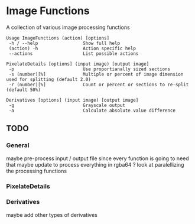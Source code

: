 # Image Functions #
A collection of various image processing functions

```
Usage ImageFunctions (action) [options]
 -h / --help                 Show full help
 (action) -h                 Action specific help
 --actions                   List possible actions

PixelateDetails [options] (input image) [output image]
 -p                          Use proportianally sized sections
 -s (number)[%]              Multiple or percent of image dimension used for splitting (default 2.0)
 -r (number)[%]              Count or percent or sections to re-split (default 50%)

Derivatives [options] (input image) [output image]
 -g                          Grayscale output
 -a                          Calculate absolute value difference
```

## TODO ##
### General ###
maybe pre-process input / output file since every function is going to need that
maybe update to process everything in rgba64 ?
look at paralellizing the processing functions

### PixelateDetails ###

### Derivatives ###
maybe add other types of derivatives